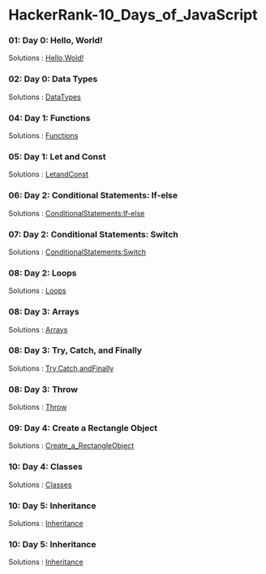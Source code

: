 # HackerRank-10_Days_of_JavaScript

### 01: Day 0: Hello, World!
Solutions : [Hello,Wold!](./Day0:Hello,World!.js)
### 02: Day 0: Data Types
Solutions : [DataTypes](./Day0:DataTypes.js)
### 04: Day 1: Functions
Solutions : [Functions](./Day1:Functions.js)
### 05: Day 1: Let and Const
Solutions : [LetandConst](./Day1:LetandConst.js)
### 06: Day 2: Conditional Statements: If-else
Solutions : [ConditionalStatements:If-else](./Day2:ConditionalStatements:If-Else.js)
### 07: Day 2: Conditional Statements: Switch
Solutions : [ConditionalStatements:Switch](./Day2:ConditionalStatements:Switch.js)
### 08: Day 2: Loops
Solutions : [Loops](./Day2:Loops.js)
### 08: Day 3: Arrays
Solutions : [Arrays](./Day3:Arrays.js)
### 08: Day 3: Try, Catch, and Finally
Solutions : [Try,Catch,andFinally](./Day3:Try,Catch,andFinally.js)
### 08: Day 3: Throw
Solutions : [Throw](./Day3:Throw.js)
### 09: Day 4: Create a Rectangle Object
Solutions : [Create_a_RectangleObject](./Day4:Create_a_RectangleObject.js)
### 10: Day 4: Classes
Solutions : [Classes](./Day4:Classes.js)
### 10: Day 5: Inheritance
Solutions : [Inheritance](./Day5:Inheritance.js)
### 10: Day 5: Inheritance
Solutions : [Inheritance](./Day5:Inheritance.js)
